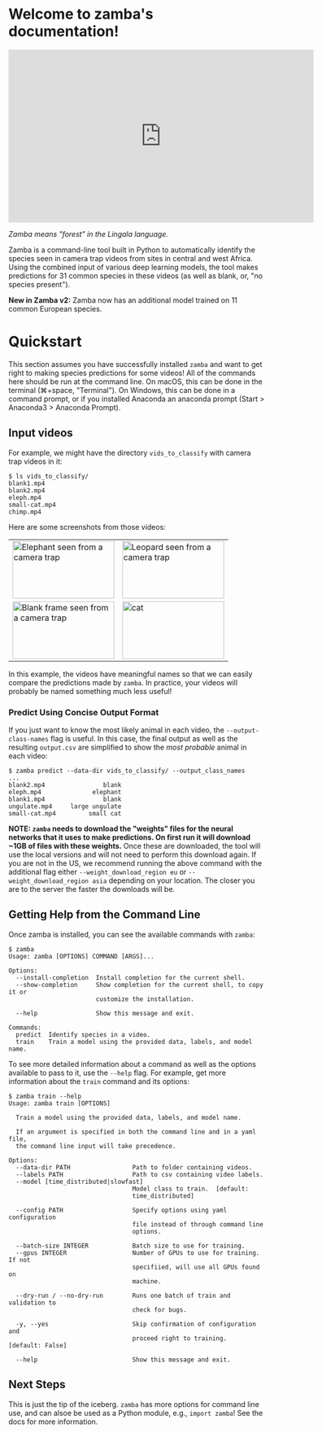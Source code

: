 Welcome to zamba's documentation!
=================================


<div class="embed-responsive embed-responsive-16by9" width=500>
    <iframe width=600 height=340 class="embed-responsive-item" src="https://s3.amazonaws.com/drivendata-public-assets/monkey-vid.mp4" frameborder="0" allowfullscreen=""></iframe>
</div>

*Zamba means "forest" in the Lingala language.*

Zamba is a command-line tool built in Python to automatically identify the
species seen in camera trap videos from sites in central and west Africa. Using the
combined input of various deep learning models, the tool makes predictions
for 31 common species in these videos (as well as blank, or, "no species
present").

**New in Zamba v2:** Zamba now has an additional model trained on 11 common European species. <!--TODO: add more details about where from><!-->

# Quickstart

This section assumes you have successfully installed `zamba` and want to get
right to making species predictions for some videos! All of the commands here should be run at the command line. On
macOS, this can be done in the terminal (⌘+space, "Terminal"). On Windows, this can be done in a command prompt, or if you installed Anaconda an anaconda prompt (Start > Anaconda3 > Anaconda Prompt).

## Input videos

For example, we might have the directory `vids_to_classify` with camera trap videos in it:

```console
$ ls vids_to_classify/
blank1.mp4
blank2.mp4
eleph.mp4
small-cat.mp4
chimp.mp4
```
<!-- TODO: update ungulate to species in the new labels><!-->
<!-- TODO: make order or vids above match order of pics and order of labels later><!-->

Here are some screenshots from those videos:

<table class="table">
  <tbody>
    <tr>
      <td>
        <img src="https://s3.amazonaws.com/drivendata-public-assets/zamba-ele-sm.png" alt="Elephant seen from a camera trap" style="width:200px;height:113px;">
      </td>
      <td>
        <img src="https://s3.amazonaws.com/drivendata-public-assets/zamba-chimp-sm.png" alt="Leopard seen from a camera trap" style="width:200px;height:113px;"/>
      </td>
    </tr>
    <tr>
      <td>
        <img src="https://s3.amazonaws.com/drivendata-public-assets/zamba-blank-sm.png" alt="Blank frame seen from a camera trap" style="width:200px;height:113px;"/>
      </td>
      <td>
        <img src="https://s3.amazonaws.com/drivendata-public-assets/zamba-cat-sm.png" alt="cat" style="width:200px;height:113px;"/>
      </td>
    </tr>
  </tbody>
</table>

In this example, the videos have meaningful names so that we can easily
compare the predictions made by `zamba`. In practice, your videos will
probably be named something much less useful!

### Predict Using Concise Output Format

If you just want to know the most likely animal in each video, the
`--output-class-names` flag is useful. In this case, the final output as well as the resulting `output.csv`
are simplified to show the _most probable_ animal in each video:

```console
$ zamba predict --data-dir vids_to_classify/ --output_class_names
...
blank2.mp4                blank
eleph.mp4              elephant
blank1.mp4                blank
ungulate.mp4     large ungulate
small-cat.mp4         small cat
```

**NOTE: `zamba` needs to download the "weights" files for the neural networks
that it uses to make predictions. On first run it will download ~1GB <!-- TODO: check size><!--> of files
with these weights.** Once these are downloaded, the tool will use the local
versions and will not need to perform this download again. If you are not in the US, we recommend
running the above command with the additional flag either `--weight_download_region eu` or
`--weight_download_region asia` depending on your location. The closer you are to the server
the faster the downloads will be.

## Getting Help from the Command Line

Once zamba is installed, you can see the available commands with `zamba`:

```console
$ zamba
Usage: zamba [OPTIONS] COMMAND [ARGS]...

Options:
  --install-completion  Install completion for the current shell.
  --show-completion     Show completion for the current shell, to copy it or
                        customize the installation.

  --help                Show this message and exit.

Commands:
  predict  Identify species in a video.
  train    Train a model using the provided data, labels, and model name.
```

To see more detailed information about a command as well as the
options available to pass to it, use the `--help` flag. For example, get more
information about the `train` command and its options:

```console
$ zamba train --help
Usage: zamba train [OPTIONS]

  Train a model using the provided data, labels, and model name.

  If an argument is specified in both the command line and in a yaml file,
  the command line input will take precedence.

Options:
  --data-dir PATH                 Path to folder containing videos.
  --labels PATH                   Path to csv containing video labels.
  --model [time_distributed|slowfast]
                                  Model class to train.  [default:
                                  time_distributed]

  --config PATH                   Specify options using yaml configuration
                                  file instead of through command line
                                  options.

  --batch-size INTEGER            Batch size to use for training.
  --gpus INTEGER                  Number of GPUs to use for training. If not
                                  specifiied, will use all GPUs found on
                                  machine.

  --dry-run / --no-dry-run        Runs one batch of train and validation to
                                  check for bugs.

  -y, --yes                       Skip confirmation of configuration and
                                  proceed right to training.  [default: False]

  --help                          Show this message and exit.
```

## Next Steps

This is just the tip of the iceberg. `zamba` has more options for command line
use, and can alsoe be used as a Python module, e.g., `import zamba`! See the
docs for more information.
